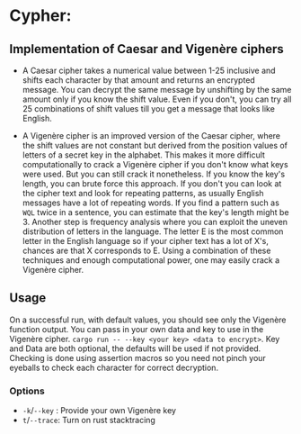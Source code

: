 # Cypher:
## Implementation of Caesar and Vigenère ciphers

- A Caesar cipher takes a numerical value between 1-25 inclusive and shifts each character by that amount and returns an encrypted message. You can decrypt the same message by unshifting
by the same amount only if you know the shift value. Even if you don't, you can try all 25 combinations of shift values till you get a message that looks like English.

- A Vigenère cipher is an improved version of the Caesar cipher, where the shift values are not constant but derived from the position values of letters of a secret key in the alphabet.
This makes it more difficult computationally to crack a Vigenère cipher if you don't know what keys were used. But you can still crack it nonetheless. If you know the key's length, you 
can brute force this approach. If you don't you can look at the cipher text and look for repeating patterns, as usually English messages have a lot of repeating words. If you find
a pattern such as `WQL` twice in a sentence, you can estimate that the key's length might be 3. Another step is frequency analysis where you can exploit the uneven distribution of letters
in the language. The letter E is the most common letter in the English language so if your cipher text has a lot of X's, chances are that X corresponds to E. Using a combination of these techniques
and enough computational power, one may easily crack a Vigenère cipher.


## Usage
On a successful run, with default values, you should see only the Vigenère function output. You can pass in your own data and key to use in the Vigenère cipher.
`cargo run -- --key <your key> <data to encrypt>`. Key and Data are both optional, the defaults will be used if not provided. Checking is done using assertion macros so you need not pinch your eyeballs to check each character for correct decryption.

### Options 
- `-k`/`--key` : Provide your own Vigenère key
- `t`/`--trace`: Turn on rust stacktracing
